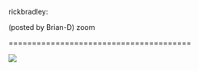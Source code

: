 <!--
id: 2420883947
link: http://tumblr.atmos.org/post/2420883947/rickbradley-posted-by-brian-d-zoom
slug: rickbradley-posted-by-brian-d-zoom
date: Wed Dec 22 2010 14:08:05 GMT-0800 (PST)
publish: 2010-12-022
tags: 
title: rickbradley:

(posted by Brian-D) zoom

-->


rickbradley:

(posted by Brian-D) zoom

=======================================

![](http://25.media.tumblr.com/tumblr_ldumxnsGBI1qz64oio1_500.png)

